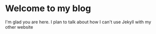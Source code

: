 # Welcome to my blog

I'm glad you are here. I plan to talk about how I can't use Jekyll with my other website
